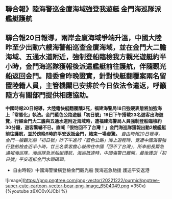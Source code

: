 
## 聯合報》陸海警巡金廈海域強登我遊艇 金門海巡隊派艦艇護航

## 聯合報20日報導，兩岸金廈海域爭端升溫，中國大陸昨至少出動六艘海警船巡查金廈海域，並在金門大二膽海域、五通水道附近，強制登船臨檢我方觀光遊艇約半小時，金門海巡隊獲報後派遣艦艇前往護航，伴隨觀光船返回金門。陸委會昨晚證實，針對快艇翻覆案兩名留置陸籍人員，主管機關已安排於今日依法令遣返，呼籲陸方有關部門提供相應協助。
**中國時報20日報導，大陸籍快艇翻覆釀2死，福建海警局18日強硬表態將加強海上「常態化」執法。金門藍色公路遊艇「初日號」19日下午搭載23名遊客出海遊覽，行經金門大二膽與五通水道附近海域時，遭福建海警局人員強制登船臨檢約30分鐘，遊客驚嚇不已，直喊「很怕回不了台灣！」金門海巡隊獲報出動2艘艦艇前往護航，並於傍晚6時許平安返抵金門，結束一場虛驚。**
*自由時報20日報導，金門一艘觀光船「初日號」昨下午進行「藍色公路」海上遊程時，竟遭中國海警強行登船檢查近半小時，廿三名乘客擔心被帶往中國「回不了台灣」，所幸船長緊急通報海巡隊，海巡隊急派船艇護航，海巡抵達時，中國海警已離開，最後護送「初日號」平安返抵金門水頭碼頭。*
- 自由時報》中國海警蠻橫登檢金門觀光船 我海巡急馳援 護送平安返港




![image](https://png.pngtree.com/png-vector/20221222/ourmid/pngtree-super-cute-cartoon-vector-bear-png-image_6504049.png =350x)
{%youtube z6XO0vXJCbI %}




